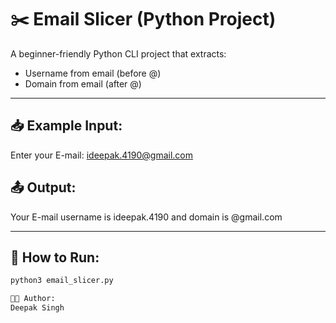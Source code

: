 # ✂️ Email Slicer (Python Project)

A beginner-friendly Python CLI project that extracts:

- Username from email (before @)
- Domain from email (after @)

---

## 📥 Example Input:

Enter your E-mail: ideepak.4190@gmail.com

## 📤 Output:

Your E-mail username is ideepak.4190 and domain is @gmail.com


---

## 🚀 How to Run:
```bash
python3 email_slicer.py

👨‍💻 Author:
Deepak Singh



